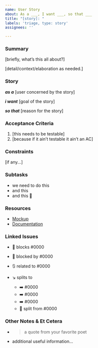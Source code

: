 ```yaml
---
name: User Story
about: As a ___, I want ___, so that ___
title: "[story]: "
labels: 'triage, type: story'
assignees: ''

---
```


### Summary

[briefly, what’s this all about?]

[detail/context/elaboration as needed.]

### Story

**_as a_** [user concerned by the story]

**_i want_** [goal of the story]

**_so that_** [reason for the story]

### Acceptance Criteria

1. [this needs to be testable]
1. [because if it ain’t testable it ain’t an AC]

### Constraints

[if any...]

### Subtasks

- we need to do this
- and this
- and this :tada:

### Resources

- [Mockup](link/to/figma)
- [Documentation](link/to/relevant/documentation)

### Linked Issues

- :construction: blocks #0000

- :stop_sign: blocked by #0000

- :arrows_clockwise: related to #0000

- :arrow_lower_right: splits to

  - :arrow_right: #0000
  - :arrow_right: #0000
  - :arrow_right: #0000
  - :twisted_rightwards_arrows: split from #0000

### Other Notes & Et Cetera

- > a quote from your favorite poet
- additional useful information…
